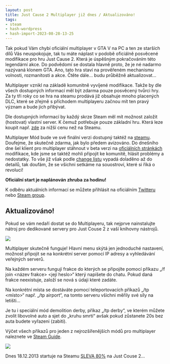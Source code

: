 ```yaml
---
layout: post
title: Just Cause 2 Multiplayer již dnes / Aktualizováno!
tags:
- steam
- hash-wordpress
- hash-import-2023-08-28-13-25
---
```


Tak pokud Vám chybí oficiální multiplayer v GTA V na PC a ten ze starších dílů Vás neuspokojuje, tak tu máte náplast v podobě oficiálně posvěcené modifikace pro hru Just Cause 2. Která je úspěšným pokračováním této legendární akce. Do podvědomí se dostala hlavně proto, že je né nadarmo nazývaná klonem GTA. Ano, tato hra staví na prověřeném mechanismu volnosti, rozmanitosti a akce. Čtěte dále… budu průběžně aktualizovat…<!--more-->

Multiplayer vznikl na základě komunitně vyvíjené modifikace. Takže by dle všech dostupných informací měl být zdarma pouze posvěcený tvůrci hry. Za ty tři roky co se hra na steamu prodává již obsahuje mnoho placených DLC, které se zřejmě s příchodem multiplayeru začnou mít ten pravý význam a bude jich přibývat.&nbsp;

Dle dostupných informací by každý skrze Steam měl mít možnost založit (hostovat) vlastní server. K čemuž potřebuje pouze základní hru. Která leze koupit např. [zde](http://www.muve.cz/digital/ak-n/just-cause-2-pc-digital/832)&nbsp;za nižší cenu než na Steamu.

Multiplayer Mód bude ve své finální verzi dostupný taktéž na [steamu](http://store.steampowered.com/app/259080/?snr=1_7_15__13). Doufejme, že skutečně zdarma, jak bylo předem avizováno. Do dnešního dne šel klient pro multiplayer stáhnout v beta verzi na [oficiálních stránkách](http://www.jc-mp.com/) modifikace, kde jsme se taktéž mohli připojit ke komunitě, hlásit problémy a nedostatky. To vše již však podle [change listu](http://wiki.jc-mp.com/Special:RecentChangesLinked/Main_Page)&nbsp;vypadá doladěno až do detailů, tak doufám, že se všichni setkáme na souostroví, které si říká o revoluci!

**Oficiální start je naplánován zhruba za hodinu!**

K odběru aktuálních informací se můžete přihlásit na oficiálním [Twitteru](https://twitter.com/jc2mpdev) nebo [Steam group](http://steamcommunity.com/groups/JC2-MP).

## Aktualizováno!

Pokud se vám nedaří dostat se do Multiplayeru, tak nejprve nainstalujte nátroj pro dedikované servery pro Just Couse 2 z vaší knihovny nástrojů.

[![](http://www.maxxx.cz/wp-content/uploads/2013/12/dedik-300x195.png)](http://www.maxxx.cz/wp-content/uploads/2013/12/dedik.png)

Multiplayer skutečně funguje! Hlavní menu skýtá jen jednoduché nastavení, možnost připojit se na konkrétní server pomocí IP adresy a vyhledávání veřejných serverů.

Na každém serveru fungují frakce do kterých se připojíte pomocí příkazu „/f join \<název frakce\> \<její heslo\>“ který napíšete do chatu. Pokud daná frakce neexistuje, založí se nová s údaji které zadáte.

Na konkrétní místa se dostáváte pomocí teleportovacích příkazů „/tp \<místo\>“ např. „/tp airport“, na tomto serveru všichni měřily své síly na letišti…

Je tu i speciální mód demolition derby, příkaz „/tp derby“, ve kterém můžete zvolit libovolné auto a sjet do „kruhu smrti“ avšak pokud zůstanete 20s bez auta budete vyřazeni (zabiti).

Výčet všech příkazů pro jeden z nejrozšířenějších módů pro multiplayer naleznete ve [Steam Guide](http://steamcommunity.com/sharedfiles/filedetails/?id=114666225).

 ![](http://www.maxxx.cz/wp-content/uploads/2013/12/logo-300x61.png)

Dnes 18.12.2013 startuje na Steamu [SLEVA 80%](http://store.steampowered.com/news/12119/?snr=1_550_552&utm_source=twitterfeed&utm_medium=twitter) na Just Couse 2…&nbsp;

<!--kg-card-end: html-->